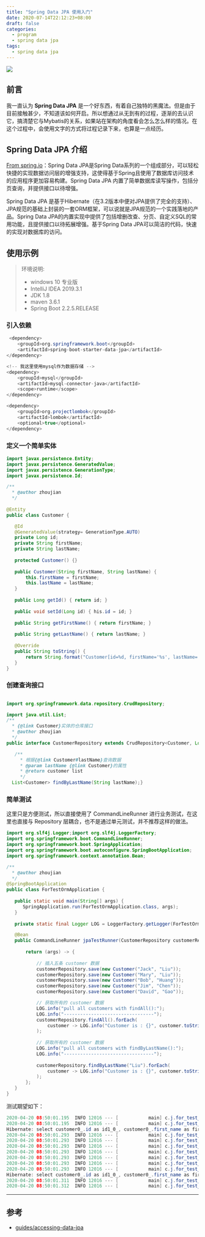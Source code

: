 ```yaml
---
title: "Spring Data JPA 使用入门"
date: 2020-07-14T22:12:23+08:00
draft: false
categories: 
  - program
  - spring data jpa
tags: 
  - spring data jpa
---
```


![](https://b3logfile.com/bing/20190816.jpg?imageView2/1/w/960/h/540/interlace/1/q/100)

## 前言

我一直认为 **Spring Data JPA** 是一个好东西，有着自己独特的黑魔法。但是由于目前接触甚少，不知道该如何开启。所以想通过从无到有的过程，逐渐的去认识它，搞清楚它与Mybatis的关系，如果站在架构的角度看会怎么怎么样的情况。在这个过程中，会使用文字的方式将过程记录下来，也算是一点经历。

<!-- more -->

## Spring Data JPA 介绍

[From spring.io](https://spring.io/projects/spring-data-jpa)：Spring Data JPA是Spring Data系列的一个组成部分，可以轻松快捷的实现数据访问层的增强支持，这使得基于Spring且使用了数据库访问技术的应用程序更加容易构建。Spring Data JPA 内置了简单数据库读写操作，包括分页查询，并提供接口以待增强。

Spring Data JPA 是基于Hibernate（在3.2版本中便对JPA提供了完全的支持）、JPA规范的基础上封装的一套ORM框架，可以说就是JPA规范的一个实践落地的产品。Spring Data JPA的内置实现中提供了包括增删改查、分页、自定义SQL的常用功能，且提供接口以待拓展增强。基于Spring Data JPA可以简洁的代码，快速的实现对数据库的访问。

## 使用示例

> 环境说明:
>
> - windows 10 专业版
> - IntelliJ IDEA 2019.3.1
> - JDK 1.8
> - maven 3.6.1
> - Spring Boot 2.2.5.RELEASE

### 引入依赖

```java
 <dependency>
    <groupId>org.springframework.boot</groupId>
    <artifactId>spring-boot-starter-data-jpa</artifactId>
</dependency>

<!-- 我这里使用mysql作为数据存储 -->
<dependency>
    <groupId>mysql</groupId>
    <artifactId>mysql-connector-java</artifactId>
    <scope>runtime</scope>
</dependency>

<dependency>
    <groupId>org.projectlombok</groupId>
    <artifactId>lombok</artifactId>
    <optional>true</optional>
</dependency>
```

### 定义一个简单实体

```java
import javax.persistence.Entity;
import javax.persistence.GeneratedValue;
import javax.persistence.GenerationType;
import javax.persistence.Id;

/** 
  * @author zhoujian 
  */ 
  
@Entity
public class Customer {

   @Id
   @GeneratedValue(strategy= GenerationType.AUTO)
   private Long id;
   private String firstName;
   private String lastName;
   
   protected Customer() {}
   
   public Customer(String firstName, String lastName) {
       this.firstName = firstName;
       this.lastName = lastName;
   }
   
   public Long getId() { return id; }
   
   public void setId(Long id) { his.id = id; }
   
   public String getFirstName() { return firstName; }
   
   public String getLastName() { return lastName; }
   
   @Override
   public String toString() {
       return String.format("Customer[id=%d, firstName='%s', lastName='%s']", id, firstName, lastName);
   }
}
```

### 创建查询接口

```java

import org.springframework.data.repository.CrudRepository;

import java.util.List;
/** 
  * {@link Customer}实体的仓库接口 
  * @author zhoujian 
  */
public interface CustomerRepository extends CrudRepository<Customer, Long> {

   /**     
     * 根据{@link Customer#lastName}查询数据     
     * @param lastName {@link Customer}的属性     
     * @return customer list     
     */
  List<Customer> findByLastName(String lastName);}
```

### 简单测试

这里只是方便测试，所以直接使用了 CommandLineRunner 进行业务测试，在这里也直接与 Repository 层耦合，也不是通过单元测试，并不推荐这样的做法。

```java
import org.slf4j.Logger;import org.slf4j.LoggerFactory;
import org.springframework.boot.CommandLineRunner;
import org.springframework.boot.SpringApplication;
import org.springframework.boot.autoconfigure.SpringBootApplication;
import org.springframework.context.annotation.Bean;

/** 
  * @author zhoujian 
  */
@SpringBootApplication
public class ForTestOrmApplication {
  
   public static void main(String[] args) {
      SpringApplication.run(ForTestOrmApplication.class, args);
   }
  
   private static final Logger LOG = LoggerFactory.getLogger(ForTestOrmApplication.class);

   @Bean
   public CommandLineRunner jpaTestRunner(CustomerRepository customerRepository){
   
       return (args) -> {
   
           // 插入五条 customer 数据
           customerRepository.save(new Customer("Jack", "Liu"));
           customerRepository.save(new Customer("Mary", "Liu"));
           customerRepository.save(new Customer("Bob", "Huang"));
           customerRepository.save(new Customer("Jim", "Chen"));
           customerRepository.save(new Customer("David", "Gao"));

           // 获取所有的 customer 数据
           LOG.info("pull all customers with findAll():");
           LOG.info("---------------------------------");
           customerRepository.findAll().forEach(
               customer -> LOG.info("Customer is : {}", customer.toString())
           );
   
           // 获取所有的 customer 数据
           LOG.info("pull all customers with findByLastName():");
           LOG.info("---------------------------------");
   
           customerRepository.findByLastName("Liu").forEach(
               customer -> LOG.info("Customer is : {}", customer.toString())
           );
       };
   }
}
```

测试期望如下：

```java
2020-04-20 08:50:01.195  INFO 12016 --- [           main] c.j.for_test_orm.ForTestOrmApplication   : pull all customers with findAll():
2020-04-20 08:50:01.195  INFO 12016 --- [           main] c.j.for_test_orm.ForTestOrmApplication   : ---------------------------------
Hibernate: select customer0_.id as id1_0_, customer0_.first_name as first_na2_0_, customer0_.last_name as last_nam3_0_ from customer customer0_
2020-04-20 08:50:01.293  INFO 12016 --- [           main] c.j.for_test_orm.ForTestOrmApplication   : Customer is : Customer[id=1, firstName='Jack', lastName='Liu']
2020-04-20 08:50:01.293  INFO 12016 --- [           main] c.j.for_test_orm.ForTestOrmApplication   : Customer is : Customer[id=2, firstName='Mary', lastName='Liu']
2020-04-20 08:50:01.293  INFO 12016 --- [           main] c.j.for_test_orm.ForTestOrmApplication   : Customer is : Customer[id=3, firstName='Bob', lastName='Huang']
2020-04-20 08:50:01.293  INFO 12016 --- [           main] c.j.for_test_orm.ForTestOrmApplication   : Customer is : Customer[id=4, firstName='Jim', lastName='Chen']
2020-04-20 08:50:01.293  INFO 12016 --- [           main] c.j.for_test_orm.ForTestOrmApplication   : Customer is : Customer[id=5, firstName='David', lastName='Gao']
2020-04-20 08:50:01.293  INFO 12016 --- [           main] c.j.for_test_orm.ForTestOrmApplication   : pull all customers with findByLastName():
2020-04-20 08:50:01.293  INFO 12016 --- [           main] c.j.for_test_orm.ForTestOrmApplication   : ---------------------------------
Hibernate: select customer0_.id as id1_0_, customer0_.first_name as first_na2_0_, customer0_.last_name as last_nam3_0_ from customer customer0_ where customer0_.last_name=?
2020-04-20 08:50:01.311  INFO 12016 --- [           main] c.j.for_test_orm.ForTestOrmApplication   : Customer is : Customer[id=1, firstName='Jack', lastName='Liu']
2020-04-20 08:50:01.312  INFO 12016 --- [           main] c.j.for_test_orm.ForTestOrmApplication   : Customer is : Customer[id=2, firstName='Mary', lastName='Liu']
```

---
## 参考

- [guides/accessing-data-jpa](https://spring.io/guides/gs/accessing-data-jpa/)
